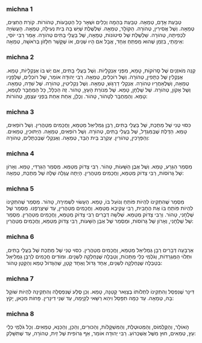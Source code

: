 
### michna 1
טַבַּעַת אָדָם, טְמֵאָה. טַבַּעַת בְּהֵמָה וְכֵלִים וּשְׁאָר כָּל הַטַּבָּעוֹת, טְהוֹרוֹת. קוֹרַת הַחִצִּים, טְמֵאָה. וְשֶׁל אֲסִירִין, טְהוֹרָה. הַקּוֹלָר, טְמֵאָה. שַׁלְשֶׁלֶת שֶׁיֶּשׁ בָּהּ בֵּית נְעִילָה, טְמֵאָה. הָעֲשׂוּיָה לִכְפִיתָה, טְהוֹרָה. שַׁלְשֶׁלֶת שֶׁל סִיטוֹנוֹת, טְמֵאָה, שֶׁל בַּעֲלֵי בָתִּים טְהוֹרָה. אָמַר רַבִּי יוֹסֵי, אֵימָתַי, בִּזְמַן שֶׁהוּא מַפְתֵּחַ אֶחָד, אֲבָל אִם הָיוּ שְׁנַיִם, אוֹ שֶׁקָּשַׁר חִלָּזוֹן בְּרֹאשָׁהּ, טְמֵאָה:

### michna 2
קְנֵה מֹאזְנַיִם שֶׁל סָרוֹקוֹת, טָמֵא, מִפְּנֵי אֻנְקְלָיוֹת. וְשֶׁל בַּעֲלֵי בָתִּים, אִם יֶשׁ בּוֹ אֻנְקְלָיוֹת, טָמֵא. אֻנְקְלִין שֶׁל כַּתָּפִין, טְהוֹרָה. וְשֶׁל רוֹכְלִים, טְמֵאָה. רַבִּי יְהוּדָה אוֹמֵר, שֶׁל רוֹכְלִים, שֶׁלְּפָנָיו טְמֵאָה, וְשֶׁלְּאַחֲרָיו טְהוֹרָה. אֻנְקְלִי דַרְגָּשׁ, טְמֵאָה. וְשֶׁל נַקְלִיטִין, טְהוֹרָה. שֶׁל שִׁדָּה, טְמֵאָה. וְשֶׁל אָקוֹן, טְהוֹרָה. שֶׁל שֻׁלְחָן, טָמֵא. שֶׁל מְנוֹרַת הָעֵץ, טָהוֹר. זֶה הַכְּלָל, כָּל הַמְחֻבָּר לַטָּמֵא, טָמֵא. וְהַמְחֻבָּר לַטָּהוֹר, טָהוֹר. וְכֻלָּן, אַחַת אַחַת בִּפְנֵי עַצְמָן, טְהוֹרוֹת:

### michna 3
כִּסּוּי טֶנִי שֶׁל מַתֶּכֶת, שֶׁל בַּעֲלֵי בָתִּים, רַבָּן גַּמְלִיאֵל מְטַמֵּא, וַחֲכָמִים מְטַהֲרִין. וְשֶׁל רוֹפְאִים, טָמֵא. הַדֶּלֶת שֶׁבַּמִּגְדָּל, שֶׁל בַּעֲלֵי בָתִּים, טְהוֹרָה. וְשֶׁל רוֹפְאִים, טְמֵאָה. הַיַּתּוּכִין, טְמֵאִים. וְהַפְּרָכִין, טְהוֹרִין. עַקְרַב בֵּית הַבַּד, טְמֵאָה. וְאֻנְקְלִי שֶׁבַּכְּתָלִים, טְהוֹרָה:

### michna 4
מַסְמֵר הַגָּרָע, טָמֵא. וְשֶׁל אֶבֶן הַשָּׁעוֹת, טָהוֹר. רַבִּי צָדוֹק מְטַמֵּא. מַסְמֵר הַגַּרְדִּי, טָמֵא. וְאָרוֹן שֶׁל גָּרוֹסוֹת, רַבִּי צָדוֹק מְטַמֵּא, וַחֲכָמִים מְטַהֲרִין. הָיְתָה עֲגָלָה שֶׁלָּהּ שֶׁל מַתֶּכֶת, טְמֵאָה:

### michna 5
מַסְמֵר שֶׁהִתְקִינוֹ לִהְיוֹת פּוֹתֵחַ וְנוֹעֵל בּוֹ, טָמֵא. הֶעָשׂוּי לִשְׁמִירָה, טָהוֹר. מַסְמֵר שֶׁהִתְקִינוֹ לִהְיוֹת פּוֹתֵחַ בּוֹ אֶת הֶחָבִית, רַבִּי עֲקִיבָא מְטַמֵּא. וַחֲכָמִים מְטַהֲרִין, עַד שֶׁיִּצְרְפֶנּוּ. מַסְמֵר שֶׁל שֻׁלְחָנִי, טָהוֹר. וְרַבִּי צָדוֹק מְטַמֵּא. שְׁלֹשָׁה דְבָרִים רַבִּי צָדוֹק מְטַמֵּא, וַחֲכָמִים מְטַהֲרִין. מַסְמֵר שֶׁל שֻׁלְחָנִי, וְאָרוֹן שֶׁל גָּרוֹסוֹת, וּמַסְמֵר שֶׁל אֶבֶן הַשָּׁעוֹת, רַבִּי צָדוֹק מְטַמֵּא, וַחֲכָמִים מְטַהֲרִין:

### michna 6
אַרְבָּעָה דְּבָרִים רַבָּן גַּמְלִיאֵל מְטַמֵּא, וַחֲכָמִים מְטַהֲרִין. כִּסּוּי טֶנִי שֶׁל מַתֶּכֶת שֶׁל בַּעֲלֵי בָתִּים, וּתְלוֹי הַמַּגְרֵדוֹת, וְגֹלְמֵי כְלֵי מַתָּכוֹת, וְטַבְלָה שֶׁנֶּחְלְקָה לִשְׁנָיִם. וּמוֹדִים חֲכָמִים לְרַבָּן גַּמְלִיאֵל בְּטַבְלָה שֶׁנֶּחְלְקָה לִשְׁנַיִם, אֶחָד גָּדוֹל וְאֶחָד קָטָן, שֶׁהַגָּדוֹל טָמֵא וְהַקָּטָן טָהוֹר:

### michna 7
דִּינָר שֶׁנִּפְסַל וְהִתְקִינוֹ לִתְלוֹתוֹ בְצַוַּאר קְטַנָּה, טָמֵא. וְכֵן סֶלַע שֶׁנִּפְסְלָה וְהִתְקִינָהּ לִהְיוֹת שׁוֹקֵל בָּהּ, טְמֵאָה. עַד כַּמָּה תִפָּסֵל וִיהֵא רַשַּׁאי לְקַיְּמָהּ, עַד שְׁנֵי דִינָרִין. פָּחוֹת מִכָּאן, יָקֹץ:

### michna 8
הָאוֹלָר, וְהַקֻּלְמוֹס, וְהַמְּטוּטֶלֶת, וְהַמִּשְׁקָלוֹת, וְהַכּוּרִים, וְהַכַּן, וְהַכַּנָּא, טְמֵאִים. וְכָל גֹּלְמֵי כְלֵי עֵץ, טְמֵאִים, חוּץ מִשֶּׁל אֶשְׁכְּרוֹעַ. רַבִּי יְהוּדָה אוֹמֵר, אַף גְּרוֹפִית שֶׁל זַיִת, טְהוֹרָה, עַד שֶׁתִּשָּׁלֵק:
